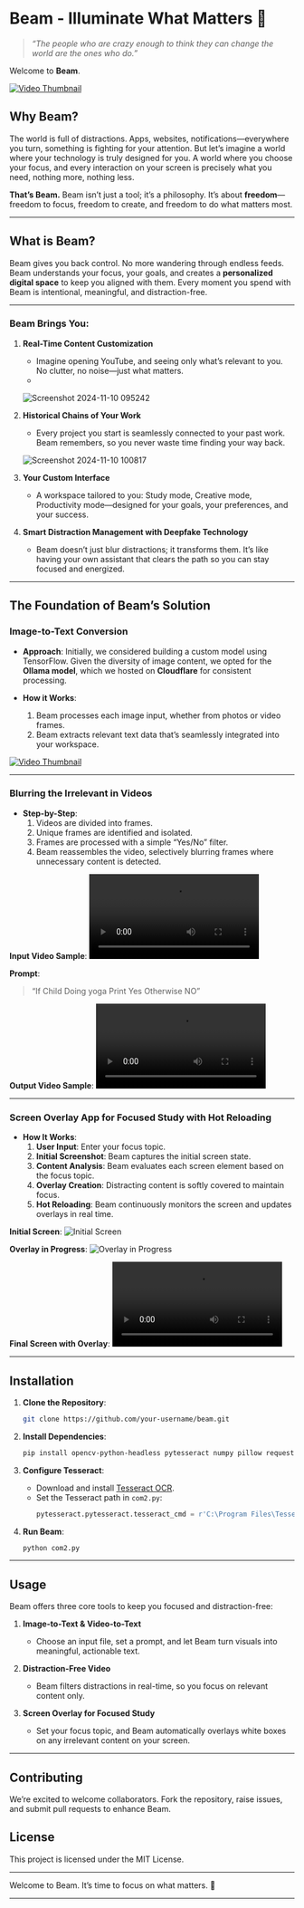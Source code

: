 
# Beam - Illuminate What Matters 🌌

> *“The people who are crazy enough to think they can change the world are the ones who do.”*

Welcome to **Beam**.

[![Video Thumbnail](https://github.com/vididvidid/Beam/blob/main/Beam/YoutbeFreeDistraction.png)](https://youtu.be/f6VnDJXeXIc)


## Why Beam?
The world is full of distractions. Apps, websites, notifications—everywhere you turn, something is fighting for your attention. But let’s imagine a world where your technology is truly designed for you. A world where you choose your focus, and every interaction on your screen is precisely what you need, nothing more, nothing less.

**That’s Beam.** Beam isn’t just a tool; it’s a philosophy. It’s about **freedom**—freedom to focus, freedom to create, and freedom to do what matters most.

---

## What is Beam?
Beam gives you back control. No more wandering through endless feeds. Beam understands your focus, your goals, and creates a **personalized digital space** to keep you aligned with them. Every moment you spend with Beam is intentional, meaningful, and distraction-free.

---

### Beam Brings You:
1. **Real-Time Content Customization**  
   - Imagine opening YouTube, and seeing only what’s relevant to you. No clutter, no noise—just what matters.
   - 
   ![Screenshot 2024-11-10 095242](https://github.com/user-attachments/assets/bcf234ea-d0d0-4f30-8766-381b141b157a)

2. **Historical Chains of Your Work**  
   - Every project you start is seamlessly connected to your past work. Beam remembers, so you never waste time finding your way back.

   ![Screenshot 2024-11-10 100817](https://github.com/user-attachments/assets/d23abe9e-7cec-4050-8a74-4bb608a98283)


3. **Your Custom Interface**  
   - A workspace tailored to you: Study mode, Creative mode, Productivity mode—designed for your goals, your preferences, and your success.


4. **Smart Distraction Management with Deepfake Technology**  
   - Beam doesn’t just blur distractions; it transforms them. It’s like having your own assistant that clears the path so you can stay focused and energized.


---

## The Foundation of Beam’s Solution

### **Image-to-Text Conversion**
   - **Approach**: Initially, we considered building a custom model using TensorFlow. Given the diversity of image content, we opted for the **Ollama model**, which we hosted on **Cloudflare** for consistent processing.
   
   - **How it Works**:  
      1. Beam processes each image input, whether from photos or video frames.
      2. Beam extracts relevant text data that’s seamlessly integrated into your workspace.

   [![Video Thumbnail](https://github.com/vididvidid/Beam/blob/main/Beam/image%20and%20video.png)](https://github.com/vididvidid/Beam/blob/main/Beam/image%20to%20text.mkv)


   

---

### **Blurring the Irrelevant in Videos**

   - **Step-by-Step**:  
      1. Videos are divided into frames.
      2. Unique frames are identified and isolated.
      3. Frames are processed with a simple “Yes/No” filter.
      4. Beam reassembles the video, selectively blurring frames where unnecessary content is detected.

   **Input Video Sample**:
   ![Input Video](https://github.com/vididvidid/Beam/blob/main/Beam/SampleVideoInput.mov)

   **Prompt**:
   > “If Child Doing yoga Print Yes Otherwise NO”

   **Output Video Sample**:
   ![Output Video](https://github.com/vididvidid/Beam/blob/main/Beam/SampleVideoOutput.mp4)

---

### **Screen Overlay App for Focused Study with Hot Reloading**

   - **How It Works**:  
      1. **User Input**: Enter your focus topic.
      2. **Initial Screenshot**: Beam captures the initial screen state.
      3. **Content Analysis**: Beam evaluates each screen element based on the focus topic.
      4. **Overlay Creation**: Distracting content is softly covered to maintain focus.
      5. **Hot Reloading**: Beam continuously monitors the screen and updates overlays in real time.

   **Initial Screen**:
   ![Initial Screen](https://github.com/vididvidid/Beam/blob/main/Beam/Screenshot%202024-11-10%20100504.png)

   **Overlay in Progress**:
   ![Overlay in Progress](https://github.com/vididvidid/Beam/blob/main/Beam/OVerlaySample.png)

   **Final Screen with Overlay**:
   ![Final Screen](https://github.com/vididvidid/Beam/blob/main/Beam/ScreenOverlayDistractionFree.mkv)

---

## Installation

1. **Clone the Repository**:
   ```bash
   git clone https://github.com/your-username/beam.git
   ```

2. **Install Dependencies**:
   ```bash
   pip install opencv-python-headless pytesseract numpy pillow requests
   ```

3. **Configure Tesseract**:
   - Download and install [Tesseract OCR](https://github.com/tesseract-ocr/tesseract).
   - Set the Tesseract path in `com2.py`:
     ```python
     pytesseract.pytesseract.tesseract_cmd = r'C:\Program Files\Tesseract-OCR\tesseract.exe'
     ```

4. **Run Beam**:
   ```bash
   python com2.py
   ```

---

## Usage

Beam offers three core tools to keep you focused and distraction-free:

1. **Image-to-Text & Video-to-Text**  
   - Choose an input file, set a prompt, and let Beam turn visuals into meaningful, actionable text.

2. **Distraction-Free Video**  
   - Beam filters distractions in real-time, so you focus on relevant content only.

3. **Screen Overlay for Focused Study**  
   - Set your focus topic, and Beam automatically overlays white boxes on any irrelevant content on your screen.

---

## Contributing

We’re excited to welcome collaborators. Fork the repository, raise issues, and submit pull requests to enhance Beam.

## License
This project is licensed under the MIT License.

---

Welcome to Beam. It’s time to focus on what matters. 🌟

--- 
